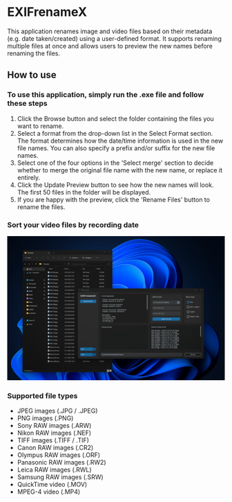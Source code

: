 # EXIFrenameX

This application renames image and video files based on their metadata (e.g. date taken/created) using a user-defined format. It supports renaming multiple files at once and allows users to preview the new names before renaming the files.

## How to use

### To use this application, simply run the .exe file and follow these steps

1. Click the Browse button and select the folder containing the files you want to rename.
2. Select a format from the drop-down list in the Select Format section. The format determines how the date/time information is used in the new file names. You can also specify a prefix and/or suffix for the new file names.
3. Select one of the four options in the 'Select merge' section to decide whether to merge the original file name with the new name, or replace it entirely.
4. Click the Update Preview button to see how the new names will look. The first 50 files in the folder will be displayed.
5. If you are happy with the preview, click the 'Rename Files' button to rename the files.

### Sort your video files by recording date

![EXIFrenameXGUI.png](Sourcecode/Preview/EXIFrenameXGUI.png)

### Supported file types
- JPEG images (.JPG / .JPEG)
- PNG images (.PNG)
- Sony RAW images (.ARW)
- Nikon RAW images (.NEF)
- TIFF images (.TIFF / .TIF)
- Canon RAW images (.CR2)
- Olympus RAW images (.ORF)
- Panasonic RAW images (.RW2)
- Leica RAW images (.RWL)
- Samsung RAW images (.SRW)
- QuickTime video (.MOV)
- MPEG-4 video (.MP4)
